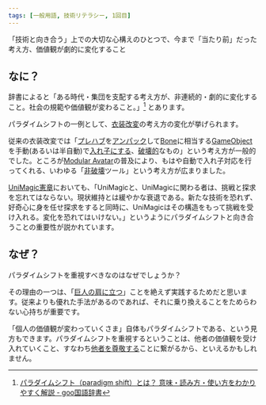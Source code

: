 ```yaml
---
tags: [一般用語, 技術リテラシー, 1回目]
---
```


「技術と向き合う」上での大切な心構えのひとつで、今まで「当たり前」だった考え方、価値観が劇的に変化すること

## なに？

辞書によると「ある時代・集団を支配する考え方が、非連続的・劇的に変化すること。社会の規範や価値観が変わること。」[^1] とあります。

パラダイムシフトの一例として、[衣装改変](/docs/索引/あ行/衣装改変)の考え方の変化が挙げられます。

従来の衣装改変では「[プレハブ](/docs/索引/PQR/Prefab)を[アンパック](/docs/索引/STU/Unpack-Prefab)して[Bone](/docs/索引/ABC/Bone)に相当する[GameObject](/docs/索引/GHI/GameObject)を手動(あるいは半自動)で[入れ子にする](/docs/索引/あ行/入れ子にする)、[破壊的](/docs/索引/は行/破壊的-非破壊的)なもの」という考え方が一般的でした。ところが[Modular Avatar](/docs/索引/MNO/ModularAvatar)の普及により、もはや自動で入れ子対応を行ってくれる、いわゆる「[非破壊](/docs/索引/は行/破壊的-非破壊的)ツール」という考え方が広まりました。

[UniMagic憲章](/docs/索引/STU/UniMagic憲章)においても、「UniMagicと、UniMagicに関わる者は、挑戦と探求を忘れてはならない。現状維持とは緩やかな衰退である。新たな技術を恐れず、好奇心に身を任せ探求をすると同時に、UniMagicはその構造をもって挑戦を受け入れる。変化を恐れてはいけない。」というようにパラダイムシフトと向き合うことの重要性が説かれています。

## なぜ？

パラダイムシフトを重視すべきなのはなぜでしょうか？

その理由の一つは、「[巨人の肩に立つ](/docs/索引/か行/巨人の肩に立つ)」ことを絶えず実践するためだと思います。従来よりも優れた手法があるのであれば、それに乗り換えることをためらわない心持ちが重要です。

「個人の価値観が変わっていくさま」自体もパラダイムシフトである、という見方もできます。パラダイムシフトを重視するということは、他者の価値観を受け入れていくこと、すなわち[他者を尊敬する](/docs/索引/さ行/尊重し合う)ことに繋がるから、といえるかもしれません。

[^1]: [パラダイムシフト（paradigm shift）とは？ 意味・読み方・使い方をわかりやすく解説 - goo国語辞書](https://dictionary.goo.ne.jp/word/パラダイムシフト/)
